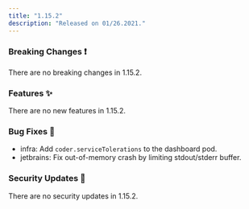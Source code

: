```yaml
---
title: "1.15.2"
description: "Released on 01/26.2021."
---
```


### Breaking Changes ❗

There are no breaking changes in 1.15.2.

### Features ✨

There are no new features in 1.15.2.

### Bug Fixes 🐛

- infra: Add `coder.serviceTolerations` to the dashboard pod.
- jetbrains: Fix out-of-memory crash by limiting stdout/stderr buffer.

### Security Updates 🔐

There are no security updates in 1.15.2.
